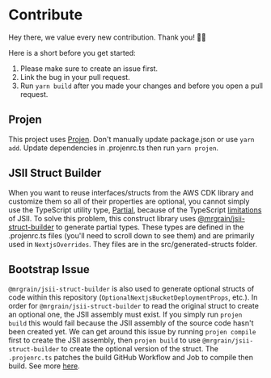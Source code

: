 # Contribute

Hey there, we value every new contribution. Thank you! 🙏🏼

Here is a short before you get started:

1. Please make sure to create an issue first.
2. Link the bug in your pull request.
3. Run `yarn build` after you made your changes and before you open a pull request.

## Projen
This project uses [Projen](https://projen.io/). Don't manually update package.json or use `yarn add`. Update dependencies in .projenrc.ts then run `yarn projen`.

## JSII Struct Builder
When you want to reuse interfaces/structs from the AWS CDK library and customize them so all of their properties are optional, you cannot simply use the TypeScript utility type, [Partial](https://www.typescriptlang.org/docs/handbook/utility-types.html#partialtype), because of the TypeScript [limitations](https://aws.github.io/jsii/user-guides/lib-author/typescript-restrictions/#typescript-mapped-types) of JSII. To solve this problem, this construct library uses [@mrgrain/jsii-struct-builder](https://github.com/mrgrain/jsii-struct-builder) to generate partial types. These types are defined in the .projenrc.ts files (you'll need to scroll down to see them) and are primarily used in `NextjsOverrides`. They files are in the src/generated-structs folder.

## Bootstrap Issue
`@mrgrain/jsii-struct-builder` is also used to generate optional structs of code within this repository (`OptionalNextjsBucketDeploymentProps`, etc.). In order for `@mrgrain/jsii-struct-builder` to read the original struct to create an optional one, the JSII assembly must exist. If you simply run `projen build` this would fail because the JSII assembly of the source code hasn't been created yet. We can get around this issue by running `projen compile` first to create the JSII assembly, then `projen build` to use `@mrgrain/jsii-struct-builder` to create the optional version of the struct. The `.projenrc.ts` patches the build GitHub Workflow and Job to compile then build. See more [here](https://github.com/mrgrain/jsii-struct-builder/issues/174#issuecomment-1850496788).